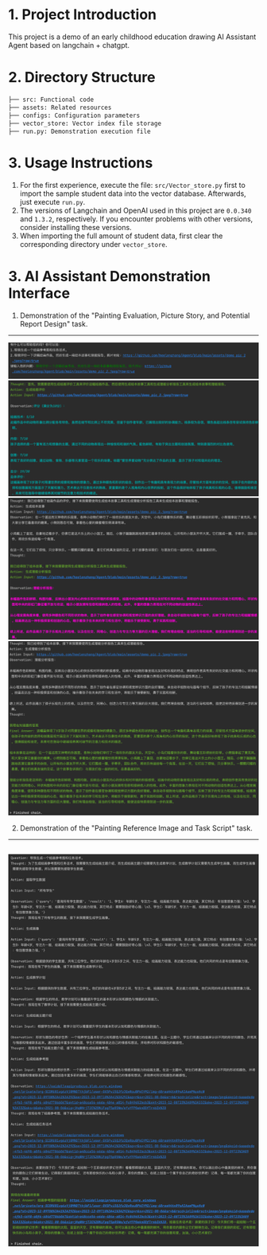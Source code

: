 # 1. Project Introduction

This project is a demo of an early childhood education drawing AI Assistant Agent based on langchain + chatgpt.

# 2. Directory Structure

```
├── src: Functional code
├── assets: Related resources
├── configs: Configuration parameters
├── vector_store: Vector index file storage
├── run.py: Demonstration execution file
```


# 3. Usage Instructions
1. For the first experience, execute the file: `src/Vector_store.py` first to import the sample student data into the vector database. Afterwards, just execute `run.py`.
2. The versions of Langchain and OpenAI used in this project are `0.0.340` and `1.3.2`, respectively. If you encounter problems with other versions, consider installing these versions.
3. When importing the full amount of student data, first clear the corresponding directory under `vector_store`.


# 3. AI Assistant Demonstration Interface
1. Demonstration of the "Painting Evaluation, Picture Story, and Potential Report Design" task.
-----------------------------
![示例图片](assets/temp/result_1.png)
![示例图片](assets/temp/result_2.png)
![示例图片](assets/temp/result_3.png)
![示例图片](assets/temp/result_4.png)

2. Demonstration of the "Painting Reference Image and Task Script" task.
-----------------------------
![示例图片](assets/temp/result_5.png)
-----------------------------


